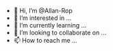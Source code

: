 - 👋 Hi, I’m @Allan-Rop
- 👀 I’m interested in ...
- 🌱 I’m currently learning ...
- 💞️ I’m looking to collaborate on ...
- 📫 How to reach me ...

<!---
Allan-Rop/Allan-Rop is a ✨ special ✨ repository because its `README.md` (this file) appears on your GitHub profile.
You can click the Preview link to take a look at your changes.
--->
